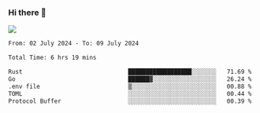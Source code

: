 ### Hi there 👋️

![](https://komarev.com/ghpvc/?username=Loner1024)

<!--START_SECTION:waka-->

```txt
From: 02 July 2024 - To: 09 July 2024

Total Time: 6 hrs 19 mins

Rust                              ██████████████████░░░░░░░   71.69 %
Go                                ██████▓░░░░░░░░░░░░░░░░░░   26.24 %
.env file                         ▒░░░░░░░░░░░░░░░░░░░░░░░░   00.88 %
TOML                              ░░░░░░░░░░░░░░░░░░░░░░░░░   00.44 %
Protocol Buffer                   ░░░░░░░░░░░░░░░░░░░░░░░░░   00.39 %
```

<!--END_SECTION:waka-->



